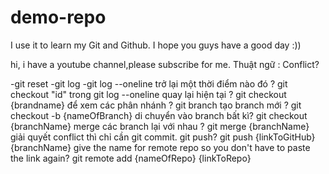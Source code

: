 # demo-repo
I use it to learn my Git and Github.
I hope you guys have a good day :))

hi, i have a youtube channel,please subscribe for me.
Thuật ngữ :
Conflict?

-git reset
-git log
-git log --oneline
trở lại một thời điểm nào đó ? git checkout "id" trong git log --oneline
quay lại hiện tại ? git checkout {brandname}
để xem các phân nhánh ? git branch
tạo branch mới ? git checkout -b {nameOfBranch}
di chuyển vào branch bất kì? git checkout {branchName}
merge các branch lại với nhau ? git merge {branchName}
giải quyết conflict thì chỉ cần git commit.
git push? git push {linkToGitHub} {branchName}
give the name for remote repo so you don't have to paste the link again? git remote add {nameOfRepo} {linkToRepo}